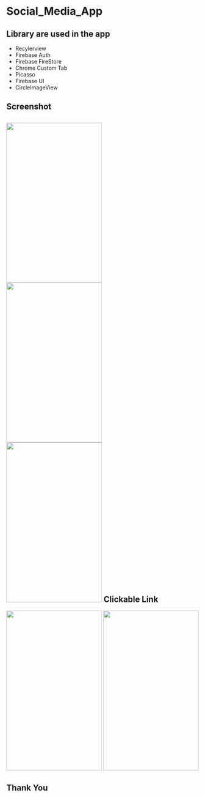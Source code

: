 # Social_Media_App
## Library are used in the app
- Recylerview
- Firebase Auth
- Firebase FireStore
- Chrome Custom Tab
- Picasso
- Firebase UI
- CircleImageView
## Screenshot
   <img src="https://i.imgur.com/gKMjVLF.jpg" width="250" height="418"> <img src="https://i.imgur.com/swuwCp6.jpg" width="250" height="418"> <img src="https://i.imgur.com/iMhF7cO.jpg" width="250" height="418"> 
Clickable Link 
---------------
   <img src="https://i.imgur.com/swuwCp6.jpg" width="250" height="418">  <img src="https://i.imgur.com/B3WP05B.jpg" width="250" height="418">
   
## Thank You   
